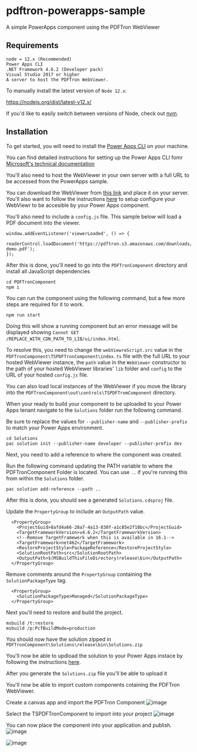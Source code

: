 # pdftron-powerapps-sample
A simple PowerApps component using the PDFTron WebViewer 

## Requirements

```
node = 12.x (Recommended)
Power Apps CLI
.NET Framework 4.6.2 (Developer pack)
Visual Studio 2017 or higher
A server to host the PDFTron WebViewer.
```

To manually install the latest version of `Node 12.x`:

https://nodejs.org/dist/latest-v12.x/

If you'd like to easily switch between versions of Node, check out [nvm](https://github.com/nvm-sh/nvm).

## Installation

To get started, you will need to install the [Power Apps CLI](https://docs.microsoft.com/en-us/powerapps/developer/data-platform/powerapps-cli#:~:text=Microsoft%20Power%20Apps%20CLI%20is%20a%20simple%2C%20single-stop,developers%20and%20app%20makers%20to%20create%20code%20components.]) on your machine.

You can find detailed instructions for setting up the Power Apps CLI fomr [Microsoft's technical documentation](https://docs.microsoft.com/en-us/powerapps/developer/data-platform/powerapps-cli#install-power-apps-cli)

You'll also need to host the WebViewer in your own server with a full URL to be accessed from the PowerApps sample.

You can download the WebViewer from [this link](https://www.pdftron.com/downloads/WebViewer.zip) and place it on your server. You'll also want to follow the instructions [here](https://www.pdftron.com/documentation/web/guides/config-files/) to setup configure your WebViewr to be accesible by your Power Apps component.

You'll also need to include a `config.js` file. This sample below will load a PDF document into the viewer.

```
window.addEventListener('viewerLoaded', () => {
  readerControl.loadDocument('https://pdftron.s3.amazonaws.com/downloads/pl/webviewer-demo.pdf');
});
```

After this is done, you'll need to go into the `PDFTronComponent` directory and install all JavaScript dependencies

```
cd PDFTronComponent
npm i
```

You can run the component using the following command, but a few more steps are required for it to work.

```
npm run start
```

Doing this will show a running component but an error message will be displayed showing `Cannot GET /REPLACE_WITH_CDN_PATH_TO_LIB/ui/index.html`.

To resolve this, you need to change the `webViewreScript.src` value in the `PDFTronComponent\TSPDFTronComponent\index.ts` file with the full URL to your hosted WebViewer instance, the `path` value in the `WebViewer` constructor to the path of your hosted WebViewer libraries' `lib` folder and `config` to the URL of your hosted `config.js` file.

You can also load local instances of the WebViewer if you move the library into the `PDFTronComponent\out\controls\TSPDFTromComponent` directory.

When your ready to build your component to be uploaded to your Power Apps tenant navigate to the `Solutions` folder run the following command.

Be sure to replace the values for `--publisher-name` and `--publisher-prefix` to match your Power Apps environment.

```
cd Solutions
pac solution init --publisher-name developer --publisher-prefix dev
```

Next, you need to add a reference to where the component was created.

Run the following command updating the PATH variable to where the PDFTronComponent Folder is located. You can use `..` if you're running this from within the `Solutions` folder.

```
pac solution add-reference --path ..
```

After this is done, you should see a generated `Solutions.cdsproj` file.

Update the `PropertyGroup` to include an `OutputPath` value.

```
  <PropertyGroup>
    <ProjectGuid>8afd4a66-28a7-4a13-830f-a1c85e2f18bc</ProjectGuid>
    <TargetFrameworkVersion>v4.6.2</TargetFrameworkVersion>
    <!--Remove TargetFramework when this is available in 16.1-->
    <TargetFramework>net462</TargetFramework>
    <RestoreProjectStyle>PackageReference</RestoreProjectStyle>
    <SolutionRootPath>src</SolutionRootPath>
    <OutputPath>$(MSBuildThisFileDirectory)release\bin</OutputPath>
  </PropertyGroup>
```

Remove comments around the `PropertyGroup` containing the `SolutionPackageType` tag.

```
  <PropertyGroup>
    <SolutionPackageType>Managed</SolutionPackageType>
  </PropertyGroup>
```

Next you'll need to restore and build the project.

```
msbuild /t:restore
msbuild /p:PcfBuildMode=production
```

You should now have the solution zipped in `PDFTronComponent\Solutions\release\bin\Solutions.zip`

You'll now be able to updload the solution to your Power Apps instace by following the instructions [here](https://docs.microsoft.com/en-us/powerapps/maker/data-platform/import-update-export-solutions).

After you generate the `Solutions.zip` file you'll be able to upload it 

You'll now be able to import custom components cotaining the PDFTron WebViewer.

Create a canvas app and import the PDFTron Component
![image](https://user-images.githubusercontent.com/16066774/116763558-afa53c00-a9d2-11eb-9b9e-14af56602979.png)

Select the TSPDFTronComponent to import into your project
![image](https://user-images.githubusercontent.com/16066774/116763593-d06d9180-a9d2-11eb-99a3-a30987de7611.png)

You can now place the component into your application and publish.
![image](https://user-images.githubusercontent.com/16066774/116763717-4ffb6080-a9d3-11eb-867c-db251b3e282c.png)

![image](https://user-images.githubusercontent.com/16066774/116763720-57bb0500-a9d3-11eb-8d0b-18a656665096.png)


